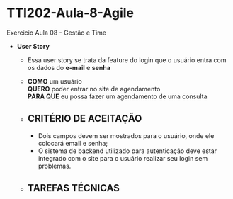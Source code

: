 # TTI202-Aula-8-Agile

Exercicio Aula 08 - Gestão e Time

- **User Story**

    - Essa user story se trata da feature do login que o usuário entra com os dados do **e-mail** e **senha**

    - **COMO** um usuário <br>
    **QUERO** poder entrar no site de agendamento<br>
    **PARA QUE** eu possa fazer um agendamento de uma consulta

    - **CRITÉRIO DE ACEITAÇÃO**
        -
        - Dois campos devem ser mostrados para o usuário, onde ele colocará email e senha;
        - O sistema de backend utilizado para autenticação deve estar integrado com o site para o usuário realizar seu login sem problemas.
    
    - **TAREFAS TÉCNICAS**
        -
        
